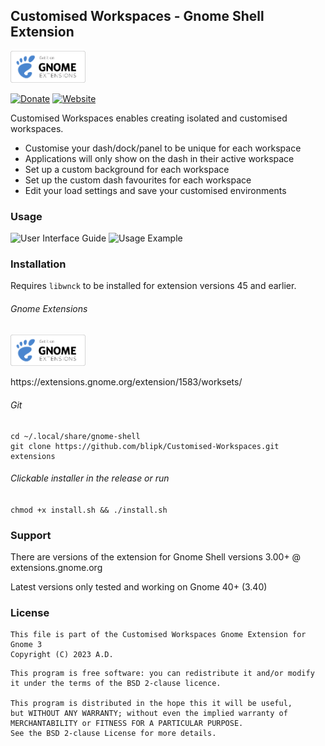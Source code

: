 ## Customised Workspaces - Gnome Shell Extension

<p align="left">
    <a href="https://extensions.gnome.org/extension/1583/worksets/" >
        <img src="/doc/gnome_logo.svg" width="120px"/>
    </a>
</p>

[![Donate](https://img.shields.io/badge/Donate-PayPal-green.svg)](https://www.paypal.com/donate?hosted_button_id=T35UZZSUMK66L)
[![Website](https://img.shields.io/badge/Homepage-blue)](https://github.com/blipk/Customised-Isolated-Workspaces)

Customised Workspaces enables creating isolated and customised workspaces.

* Customise your dash/dock/panel to be unique for each workspace
* Applications will only show on the dash in their active workspace
* Set up a custom background for each workspace
* Set up the custom dash favourites for each workspace
* Edit your load settings and save your customised environments


### Usage
![User Interface Guide](doc/CustomisedWorkspacesUserInterfaceGuide.png?raw=true "Customised Workspaces User Interface Guide")
![Usage Example](doc/example.png?raw=true "Customised Workspaces Usage Example")

### Installation

Requires `libwnck` to be installed for extension versions 45 and earlier.

###### Gnome Extensions

<p align="left">
    <a href="https://extensions.gnome.org/extension/1583/worksets/" >
        <img src="/doc/gnome_logo.svg" width="120px"/>
    </a>
</p>
https://extensions.gnome.org/extension/1583/worksets/


###### Git
```
cd ~/.local/share/gnome-shell
git clone https://github.com/blipk/Customised-Workspaces.git extensions
```

###### Clickable installer in the release or run
`chmod +x install.sh && ./install.sh`

### Support

There are versions of the extension for Gnome Shell versions 3.00+ @ extensions.gnome.org

Latest versions only tested and working on Gnome 40+ (3.40)

### License

```
This file is part of the Customised Workspaces Gnome Extension for Gnome 3
Copyright (C) 2023 A.D.
```

```
This program is free software: you can redistribute it and/or modify
it under the terms of the BSD 2-clause licence.

This program is distributed in the hope this it will be useful,
but WITHOUT ANY WARRANTY; without even the implied warranty of
MERCHANTABILITY or FITNESS FOR A PARTICULAR PURPOSE.
See the BSD 2-clause License for more details.
```